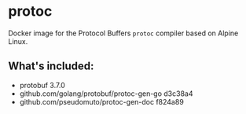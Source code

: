 # protoc

Docker image for the Protocol Buffers `protoc` compiler based on Alpine Linux.

## What's included:
- protobuf 3.7.0
- github.com/golang/protobuf/protoc-gen-go d3c38a4
- github.com/pseudomuto/protoc-gen-doc f824a89  
